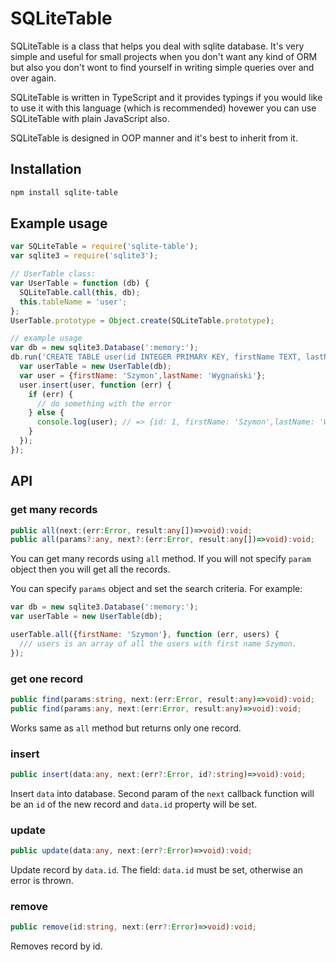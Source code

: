 SQLiteTable
===========

SQLiteTable is a class that helps you deal with sqlite database. 
It's very simple and useful for small projects when you don't want any kind of ORM but 
 also you don't wont to find yourself in writing simple queries over and over again.

SQLiteTable is written in TypeScript and it provides typings if you would like to use it with this language (which is recommended) hovewer you can use SQLiteTable with plain JavaScript also.
 
SQLiteTable is designed in OOP manner and it's best to inherit from it.

## Installation

```bash
npm install sqlite-table
```

## Example usage

```js
var SQLiteTable = require('sqlite-table');
var sqlite3 = require('sqlite3');

// UserTable class:
var UserTable = function (db) {
  SQLiteTable.call(this, db);
  this.tableName = 'user';
};
UserTable.prototype = Object.create(SQLiteTable.prototype);

// example usage
var db = new sqlite3.Database(':memory:');
db.run('CREATE TABLE user(id INTEGER PRIMARY KEY, firstName TEXT, lastName TEXT)', function (err) {
  var userTable = new UserTable(db);
  var user = {firstName: 'Szymon',lastName: 'Wygnański'};
  user.insert(user, function (err) {
    if (err) {
      // do something with the error
    } else {
      console.log(user); // => {id: 1, firstName: 'Szymon',lastName: 'Wygnański'};
    }
  });
});
```

## API

### get many records

```ts
public all(next:(err:Error, result:any[])=>void):void;
public all(params?:any, next?:(err:Error, result:any[])=>void):void;
```

You can get many records using `all` method. If you will not specify `param` object then 
 you will get all the records.

You can specify `params` object and set the search criteria. For example:

```js
var db = new sqlite3.Database(':memory:');
var userTable = new UserTable(db);

userTable.all({firstName: 'Szymon'}, function (err, users) {
  /// users is an array of all the users with first name Szymon.
});
```

### get one record

```ts
public find(params:string, next:(err:Error, result:any)=>void):void;
public find(params:any, next:(err:Error, result:any)=>void):void;
```

Works same as `all` method but returns only one record.

### insert

```ts
public insert(data:any, next:(err?:Error, id?:string)=>void):void;
```

Insert `data` into database. Second param of the `next` callback function 
   will be an `id` of the new record and `data.id` property will be set.
   
### update

```ts
public update(data:any, next:(err?:Error)=>void):void;
```

Update record by `data.id`. The field: `data.id` must be set, otherwise an error is thrown.
 
### remove
 
```ts
public remove(id:string, next:(err?:Error)=>void):void;
```

Removes record by id.